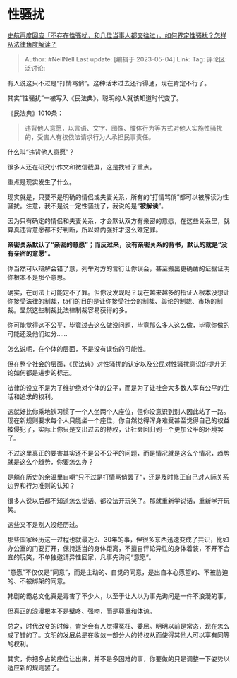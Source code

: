 # 性骚扰
[史航再度回应「不存在性骚扰，和几位当事人都交往过」，如何界定性骚扰？怎样从法律角度解读？](https://www.zhihu.com/question/598821617/answer/3011956284)

> Author: #NellNell
> Last update: [编辑于 2023-05-04]
> Link:
> Tag:
> 评论区:
> 泛讨论:

有人说这只不过是“打情骂俏”。这种话术过去还行得通，现在肯定不行了。

其实“性骚扰”一被写入《民法典》，聪明的人就该知道时代变了。

《民法典》1010条：

> 违背他人意愿，以言语、文字、图像、肢体行为等方式对他人实施性骚扰的，受害人有权依法请求行为人承担民事责任。

什么叫“违背他人意愿”？

很多人还在研究小作文和微信截屏，这是找错了重点。

重点是现实发生了什么。

现实就是，只要不是明确的情侣或夫妻关系，所有的“打情骂俏”都可以被解读为性骚扰。注意，我不是说一定性骚扰了，我说的是“**被解读**”。

因为只有确定的情侣和夫妻关系，才会默认双方有亲密的意愿，在这些关系里，就算真违背意愿都不好判断，所以婚内强奸才这么难定罪。

**亲密关系默认了“亲密的意愿”；而反过来，没有亲密关系的背书，默认的就是“没有亲密的意愿”。**

你当然可以辩解会错了意，列举对方的言行让你误会，甚至搬出更确凿的证据证明你根本不是那个意思。

确实，在司法上可能定不了罪。但你没发现吗？现在越来越多的指证人根本没想让你接受法律的制裁，ta们的目的是让你接受社会的制裁、舆论的制裁、市场的制裁。显然这些制裁比法律制裁容易获得的多。

你可能觉得这不公平，毕竟过去这么做没问题，毕竟那么多人这么做，毕竟你做的可能还没他们过分……

怎么说呢，在个体的层面，不是没有误伤的可能性。

但在整个社会的层面，《民法典》对性骚扰的认定以及公民对性骚扰意识的提升无论如何都是进步的标志。

法律的设立不是为了维护绝对个体的公平，而是为了让社会大多数人享有公平的生活和追求的权利。

这就好比你乘地铁习惯了一个人坐两个人座位，但你没意识到别人因此站了一路。现在新规则要求每个人只能坐一个座位，你自然觉得浑身难受甚至觉得自己的权益被侵犯了，实际上你只是交出过去的特权，让社会回归到一个更加公平的环境罢了。

不过这里真正的要害其实还不是公不公平的问题，而是情况就是这么个情况，趋势就是这么个趋势，你要怎么办？

是躺在历史的余温里自嘲“只不过是打情骂俏罢了“，还是及时修正自己对人际关系边界和行为准则的认知？

很多人说以后都不知道怎么说话、都没法开玩笑了。那就重新学说话，重新学开玩笑。

这些又不是别人没经历过。

那些国家经历这一过程也就最近2、30年的事，但很多东西迅速变成了共识，比如办公室的门要打开，保持适当的身体距离，不擅自评论异性的身体着装，不开不合宜的玩笑，不单独邀请异性回家，凡事先询问“意愿”。

“意愿”不仅仅是“同意”，而是主动的、自觉的同意，是出自本心愿望的、不被胁迫的、不被绑架的同意。

韩剧的霸总文化真是毒害了不少人，以至于让人以为事先询问是一件不浪漫的事。

但真正的浪漫根本不是壁咚、强吻，而是尊重和体谅。

总之，时代改变的时候，肯定会有人觉得冤枉、委屈。明明以前是常态，现在怎么成了错的了。文明的发展总是在收敛一部分人的特权从而使得其他人可以享有同等的权利。

其实，你把多占的座位让出来，并不是多困难的事，你要做的只是调整一下姿势以适应新的规则罢了。
